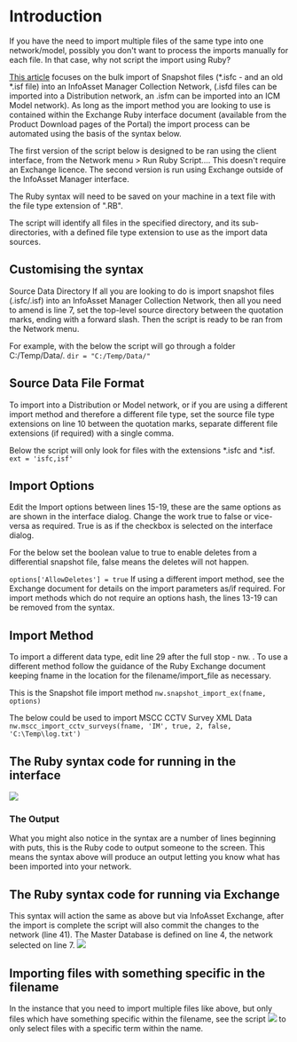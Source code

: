 # Introduction
If you have the need to import multiple files of the same type into one network/model, possibly you don't want to process the imports manually for each file. In that case, why not script the import using Ruby?

[This article](https://innovyze.force.com/support/s/article/Bulk-Data-Imports-Using-Ruby) focuses on the bulk import of Snapshot files (*.isfc - and an old *.isf file) into an InfoAsset Manager Collection Network, (.isfd files can be imported into a Distribution network, an .isfm can be imported into an ICM Model network).
As long as the import method you are looking to use is contained within the Exchange Ruby interface document (available from the Product Download pages of the Portal) the import process can be automated using the basis of the syntax below.

The first version of the script below is designed to be ran using the client interface, from the Network menu > Run Ruby Script.... This doesn't require an Exchange licence.
The second version is run using Exchange outside of the InfoAsset Manager interface. 

The Ruby syntax will need to be saved on your machine in a text file with the file type extension of ".RB".

The script will identify all files in the specified directory, and its sub-directories, with a defined file type extension to use as the import data sources.
 
## Customising the syntax
Source Data Directory
If all you are looking to do is import snapshot files (.isfc/.isf) into an InfoAsset Manager Collection Network, then all you need to amend is line 7, set the top-level source directory between the quotation marks, ending with a forward slash. Then the script is ready to be ran from the Network menu.

For example, with the below the script will go through a folder C:/Temp/Data/.
`dir = "C:/Temp/Data/"`
 

## Source Data File Format
To import into a Distribution or Model network, or if you are using a different import method and therefore a different file type, set the source file type extensions on line 10 between the quotation marks, separate different file extensions (if required) with a single comma.

Below the script will only look for files with the extensions *.isfc and *.isf.
`ext = 'isfc,isf'`
 

## Import Options
Edit the Import options between lines 15-19, these are the same options as are shown in the interface dialog. Change the work true to false or vice-versa as required. True is as if the checkbox is selected on the interface dialog.

For the below set the boolean value to true to enable deletes from a differential snapshot file, false means the deletes will not happen.

`options['AllowDeletes'] = true`
If using a different import method, see the Exchange document for details on the import parameters as/if required. For import methods which do not require an options hash, the lines 13-19 can be removed from the syntax.
 

## Import Method
To import a different data type, edit line 29 after the full stop - nw. . To use a different method follow the guidance of the Ruby Exchange document keeping fname in the location for the filename/import_file as necessary.

This is the Snapshot file import method
`nw.snapshot_import_ex(fname, options)`

The below could be used to import MSCC CCTV Survey XML Data
`nw.mscc_import_cctv_surveys(fname, 'IM', true, 2, false, 'C:\Temp\log.txt')`


## The Ruby syntax code for running in the interface
 ![](UI-SnapshotImport.rb)

### The Output
What you might also notice in the syntax are a number of lines beginning with puts, this is the Ruby code to output someone to the screen. This means the syntax above will produce an output letting you know what has been imported into your network.


## The Ruby syntax code for running via Exchange
This syntax will action the same as above but via InfoAsset Exchange, after the import is complete the script will also commit the changes to the network (line 41).
The Master Database is defined on line 4, the network selected on line 7.
 ![](IE-SnapshotImport.rb)


 ## Importing files with something specific in the filename
 In the instance that you need to import multiple files like above, but only files which have something specific within the filename, see the script  ![](UI-SnapshotImport_Filename.rb) to only select files with a specific term within the name.